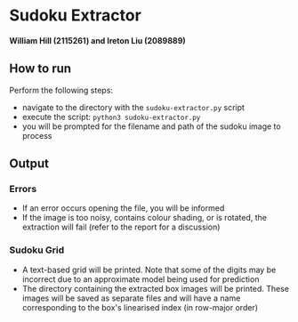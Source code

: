 # Sudoku Extractor

#### William Hill (2115261) and Ireton Liu (2089889)

## How to run

Perform the following steps:

- navigate to the directory with the `sudoku-extractor.py` script
- execute the script: `python3 sudoku-extractor.py`
- you will be prompted for the filename and path of the sudoku image to process

## Output

### Errors

- If an error occurs opening the file, you will be informed
- If the image is too noisy, contains colour shading, or is rotated, the extraction will fail (refer to the report for a discussion)

### Sudoku Grid

- A text-based grid will be printed. Note that some of the digits may be incorrect due to an approximate model being used for prediction
- The directory containing the extracted box images will be printed. These images will be saved as separate files and will have a name corresponding to the box's linearised index (in row-major order)
